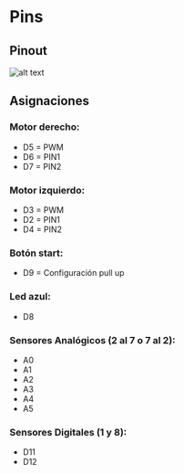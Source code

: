 # Pins

## Pinout

![alt text](https://images.theengineeringprojects.com/image/webp/2017/07/ATmega328-Pinout.png.webp?ssl=1)

## Asignaciones

### Motor derecho: 
- D5 = PWM
- D6 = PIN1
- D7 = PIN2

### Motor izquierdo: 
- D3 = PWM
- D2 = PIN1
- D4 = PIN2

### Botón start:
- D9 = Configuración pull up

### Led azul:
- D8

### Sensores Analógicos (2 al 7 o 7 al 2):
- A0
- A1
- A2
- A3
- A4
- A5

### Sensores Digitales (1 y 8):
- D11
- D12
